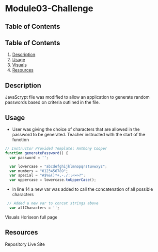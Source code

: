 # Module03-Challenge

## Table of Contents

## Table of Contents
1. [Description](#description) 
2. [Usage](#description)
3. [Visuals](#visuals)
4. [Resources](#resources)

## Description

JavaScrypt file was modified to allow an application to generate random passwords based on criteria outlined in the file.

## Usage

- User was giving the choice of characters that are allowed in the password to be generated.
  Teacher instructed with the start of the function

```js
// Instructor Provided Template: Anthony Cooper
function generatePassword() {
  var password = '';

  var lowercase = "abcdefghijklmnopqrstuvwxyz";
  var numbers = "0123456789";
  var special = "#$%&()*+,-./:;<=>?";
  var uppercase = lowercase.toUpperCase(); 
```

- In line 14 a new var was added to call the concatenation of all possible characters

```js
 // Added a new var to concat strings above
  var allCharacters = '';
```

Visuals
Horiseon full page

## Resources
Repository
Live Site